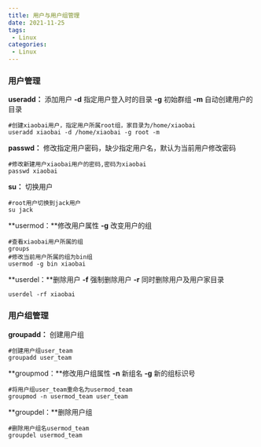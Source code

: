 ```yaml
---
title: 用户与用户组管理
date: 2021-11-25
tags:
 - Linux
categories:
 - Linux
---
```


### 用户管理

**useradd：** 添加用户	**-d**  指定用户登入时的目录	**-g**  初始群组	**-m** 自动创建用户的目录

```shell
#创建xiaobai用户，指定用户所属root组，家目录为/home/xiaobai
useradd xiaobai -d /home/xiaobai -g root -m
```



**passwd：** 修改指定用户密码，缺少指定用户名，默认为当前用户修改密码

```shell
#修改新建用户xiaobai用户的密码,密码为xiaobai
passwd xiaobai
```



**su：** 切换用户

```shell
#root用户切换到jack用户
su jack
```



 **usermod：**修改用户属性	**-g** 改变用户的组

```shell
#查看xiaobai用户所属的组
groups
#修改当前用户所属的组为bin组
usermod -g bin xiaobai
```



**userdel：**删除用户	**-f** 强制删除用户	**-r** 同时删除用户及用户家目录

```shell
userdel -rf xiaobai
```



### 用户组管理

**groupadd：** 创建用户组

```shell
#创建用户组user_team
groupadd user_team
```



**groupmod：**修改用户组属性	**-n** 新组名	**-g** 新的组标识号

```shell
#将用户组user_team重命名为usermod_team
groupmod -n usermod_team user_team
```



**groupdel：**删除用户组

```shell
#删除用户组名usermod_team
groupdel usermod_team
```